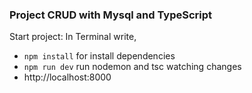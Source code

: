 ### Project CRUD with Mysql and TypeScript

Start project:
In Terminal write,

- `npm install` for install dependencies
- `npm run dev` run nodemon and tsc watching changes
- http://localhost:8000
